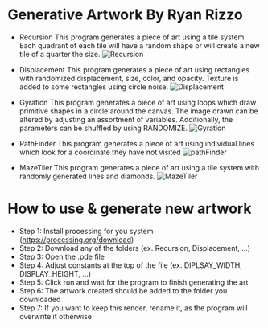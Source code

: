 # Generative Artwork By Ryan Rizzo

- Recursion
This program generates a piece of art using a tile system. Each quadrant of each tile will have a random shape or will create a new tile of a quarter the size.
![Recursion](https://user-images.githubusercontent.com/89487878/211170807-87010a59-c3f1-4d3a-9496-cac70132ad0f.jpeg)

- Displacement
This program generates a piece of art using rectangles with randomized displacement, size, color, and opacity. Texture is added to some rectangles using circle noise.
![Displacement](https://user-images.githubusercontent.com/89487878/211170813-e46dcbb6-8c3e-4145-9dbb-fc1e6dd71ef7.jpeg)

- Gyration
This program generates a piece of art using loops which draw primitive shapes in a circle around the canvas. The image drawn can be altered by adjusting an assortment of variables. Additionally, the parameters can be shuffled by using RANDOMIZE.
![Gyration](https://user-images.githubusercontent.com/89487878/211170819-e3e1192e-61ac-4d7d-ace3-ca8a68ea8edd.jpeg)

- PathFinder
This program generates a piece of art using individual lines which look for a coordinate they have not visited
![pathFinder](https://user-images.githubusercontent.com/89487878/211170825-0eb521ec-36ee-4f8f-b096-5ff08e66a942.jpeg)

- MazeTiler
This program generates a piece of art using a tile system with randomly generated lines and diamonds. 
![MazeTiler](https://user-images.githubusercontent.com/89487878/211170829-17566f65-9bc7-4bd7-922a-abeb5fdf5a43.jpeg)

# How to use & generate new artwork
- Step 1: Install processing for you system (https://processing.org/download)
- Step 2: Download any of the folders (ex. Recursion, Displacement, ...)
- Step 3: Open the .pde file
- Step 4: Adjust constants at the top of the file (ex. DIPLSAY_WIDTH, DISPLAY_HEIGHT, ...)
- Step 5: Click run and wait for the program to finish generating the art
- Step 6: The artwork created should be added to the folder you downloaded
- Step 7: If you want to keep this render, rename it, as the program will overwrite it otherwise

